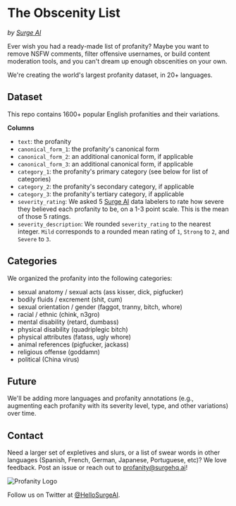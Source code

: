 # The Obscenity List
*by [Surge AI](https://www.surgehq.ai)*

Ever wish you had a ready-made list of profanity? Maybe you want to remove NSFW comments, filter offensive usernames, or build content moderation tools, and you can't dream up enough obscenities on your own.

We're creating the world's largest profanity dataset, in 20+ languages.

## Dataset

This repo contains 1600+ popular English profanities and their variations.

**Columns**
* `text`: the profanity
* `canonical_form_1`: the profanity's canonical form
* `canonical_form_2`: an additional canonical form, if applicable
* `canonical_form_3`: an additional canonical form, if applicable
* `category_1`: the profanity's primary category (see below for list of categories)
* `category_2`: the profanity's secondary category, if applicable
* `category_3`: the profanity's tertiary category, if applicable
* `severity_rating`: We asked 5 [Surge AI](https://www.surgehq.ai) data labelers to rate how severe they believed each profanity to be, on a 1-3 point scale. This is the mean of those 5 ratings.
* `severity_description`: We rounded `severity_rating` to the nearest integer. `Mild` corresponds to a rounded mean rating of `1`, `Strong` to `2`, and `Severe` to `3`.

## Categories
We organized the profanity into the following categories:
- sexual anatomy / sexual acts (ass kisser, dick, pigfucker)
- bodily fluids / excrement (shit, cum)
- sexual orientation / gender  (faggot, tranny, bitch, whore)
- racial / ethnic (chink, n3gro)
- mental disability (retard, dumbass)
- physical disability (quadriplegic bitch)
- physical attributes (fatass, ugly whore)
- animal references (pigfucker, jackass)
- religious offense (goddamn)
- political (China virus)

## Future

We'll be adding more languages and profanity annotations (e.g., augmenting each profanity with its severity level, type, and other variations) over time.

## Contact

Need a larger set of expletives and slurs, or a list of swear words in other languages (Spanish, French, German, Japanese, Portuguese, etc)? We love feedback. Post an issue or reach out to profanity@surgehq.ai!

![Profanity Logo](https://github.com/surge-ai/profanity/blob/main/logo.png)

Follow us on Twitter at [@HelloSurgeAI](https://www.twitter.com/@HelloSurgeAI).
